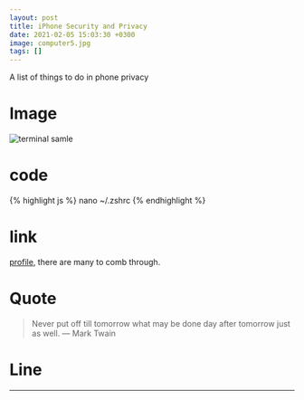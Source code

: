 ```yaml
---
layout: post
title: iPhone Security and Privacy
date: 2021-02-05 15:03:30 +0300
image: computer5.jpg
tags: []
---
```


A list of things to do in phone privacy

# Image

![terminal samle]({{site.baseurl}}/img/posts/terminal.png)

# code

{% highlight js %}
nano ~/.zshrc
{% endhighlight %}

# link

[profile](https://gist.github.com/hernamesbarbara/1937937), there are many to comb through.

# Quote

> Never put off till tomorrow what may be done day after tomorrow just as well. — Mark Twain

# Line

---
